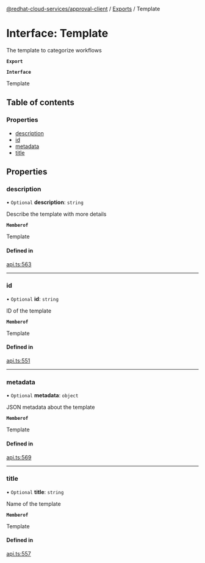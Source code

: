 [@redhat-cloud-services/approval-client](../README.md) / [Exports](../modules.md) / Template

# Interface: Template

The template to categorize workflows

**`Export`**

**`Interface`**

Template

## Table of contents

### Properties

- [description](Template.md#description)
- [id](Template.md#id)
- [metadata](Template.md#metadata)
- [title](Template.md#title)

## Properties

### description

• `Optional` **description**: `string`

Describe the template with more details

**`Memberof`**

Template

#### Defined in

[api.ts:563](https://github.com/mkholjuraev/javascript-clients/blob/master/packages/approval/api.ts#L563)

___

### id

• `Optional` **id**: `string`

ID of the template

**`Memberof`**

Template

#### Defined in

[api.ts:551](https://github.com/mkholjuraev/javascript-clients/blob/master/packages/approval/api.ts#L551)

___

### metadata

• `Optional` **metadata**: `object`

JSON metadata about the template

**`Memberof`**

Template

#### Defined in

[api.ts:569](https://github.com/mkholjuraev/javascript-clients/blob/master/packages/approval/api.ts#L569)

___

### title

• `Optional` **title**: `string`

Name of the template

**`Memberof`**

Template

#### Defined in

[api.ts:557](https://github.com/mkholjuraev/javascript-clients/blob/master/packages/approval/api.ts#L557)
